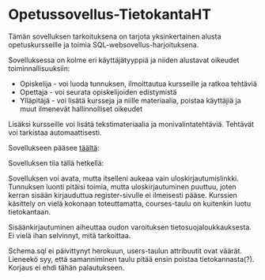 # Opetussovellus-TietokantaHT

Tämän sovelluksen tarkoituksena on tarjota yksinkertainen alusta opetuskursseille ja toimia SQL-websovellus-harjoituksena. 

Sovelluksessa on kolme eri käyttäjätyyppiä ja niiden alustavat oikeudet toiminnallisuuksiin: 
* Opiskelija - voi luoda tunnuksen, ilmoittautua kursseille ja ratkoa tehtäviä
* Opettaja - voi seurata opiskelijoiden edistymistä
* Ylläpitäjä - voi lisätä kursseja ja niille materiaalia, poistaa käyttäjiä ja muut ilmenevät hallinnolliset oikeudet

Lisäksi kursseille voi lisätä tekstimateriaalia ja monivalintatehtäviä. Tehtävät voi tarkistaa automaattisesti.

Sovellukseen pääsee [täältä](https://tietokanta-opetussovellus.herokuapp.com/):

Sovelluksen tila tällä hetkellä:

Sovelluksen voi avata, mutta itselleni aukeaa vain uloskirjautumislinkki. Tunnuksen luonti pitäisi toimia, mutta uloskirjautuminen puuttuu, joten kerran sisään kirjauduttua register-sivulle ei ilmeisesti pääse. Kurssien käsittely on vielä kokonaan toteuttamatta, courses-taulu on kuitenkin luotu tietokantaan. 

Sisäänkirjautuminen aiheuttaa oudon varoituksen tietosuojaloukkauksesta. Ei vielä ihan selvinnyt, mitä tarkoittaa.

Schema.sql ei päivittynyt herokuun, users-taulun attribuutit ovat väärät. Lieneekö syy, että samanniminen taulu pitää ensin poistaa tietokannasta(?). Korjaus ei ehdi tähän palautukseen.


